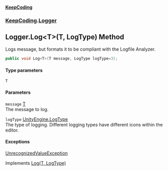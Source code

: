 #### [KeepCoding](index.md 'index')
### [KeepCoding](KeepCoding.md 'KeepCoding').[Logger](Logger.md 'KeepCoding.Logger')
## Logger.Log&lt;T&gt;(T, LogType) Method
Logs message, but formats it to be compliant with the Logfile Analyzer.  
```csharp
public void Log<T>(T message, LogType logType=3);
```
#### Type parameters
<a name='KeepCoding_Logger_Log_T_(T_LogType)_T'></a>
`T`  
  
#### Parameters
<a name='KeepCoding_Logger_Log_T_(T_LogType)_message'></a>
`message` [T](Logger_Log_Wz0d+VHTw6EG8JBAiCT3cw.md#KeepCoding_Logger_Log_T_(T_LogType)_T 'KeepCoding.Logger.Log&lt;T&gt;(T, LogType).T')  
The message to log.
  
<a name='KeepCoding_Logger_Log_T_(T_LogType)_logType'></a>
`logType` [UnityEngine.LogType](https://docs.microsoft.com/en-us/dotnet/api/UnityEngine.LogType 'UnityEngine.LogType')  
The type of logging. Different logging types have different icons within the editor.
  
#### Exceptions
[UnrecognizedValueException](UnrecognizedValueException.md 'KeepCoding.Internal.UnrecognizedValueException')  

Implements [Log<T>(T, LogType)](ILog_Log_D5O48+PY35ntCSBU53qA2w.md 'KeepCoding.ILog.Log&lt;T&gt;(T, LogType)')  
